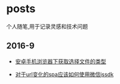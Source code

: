 
# posts

个人随笔,用于记录灵感和技术问题

## 2016-9

- [安卓手机浏览器下获取选择文件的类型](https://github.com/funkyLover/posts/blob/master/2016/9/get-file-type-in-android-moblie-browser.md)

- [对于url变化的spa应该如何使用微信jssdk](https://github.com/funkyLover/posts/blob/master/2016/9/wechat-config-with-spa.md)
